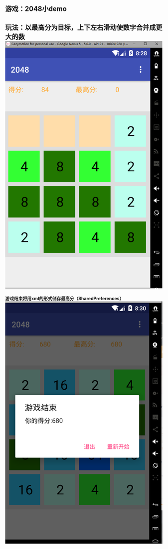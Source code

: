 游戏：2048小demo<br/>
-----------------------------------

**玩法：以最高分为目标，上下左右滑动使数字合并成更大的数<br/>**
![play](https://github.com/ExistNotSee/MyGame_Project/blob/master/Readme_picture/1.PNG)<br/>
---------------------------------------
**游戏结束将用xml的形式储存最高分（SharedPreferences）**
![Game over](https://github.com/ExistNotSee/MyGame_Project/blob/master/Readme_picture/2.PNG)
